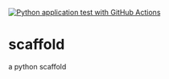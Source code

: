 [![Python application test with GitHub Actions](https://github.com/TechR10n/scaffold/actions/workflows/main.yml/badge.svg)](https://github.com/TechR10n/scaffold/actions/workflows/main.yml)

# scaffold
a python scaffold

